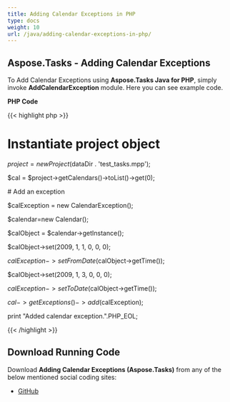 ```yaml
---
title: Adding Calendar Exceptions in PHP
type: docs
weight: 10
url: /java/adding-calendar-exceptions-in-php/
---
```


## **Aspose.Tasks - Adding Calendar Exceptions**
To Add Calendar Exceptions using **Aspose.Tasks Java for PHP**, simply invoke **AddCalendarException** module. Here you can see example code.

**PHP Code**

{{< highlight php >}}

 # Instantiate project object

$project = new Project($dataDir . 'test_tasks.mpp');

$cal = $project->getCalendars()->toList()->get(0);

\# Add an exception

$calException = new CalendarException();

$calendar=new Calendar();

$calObject = $calendar->getInstance();

$calObject->set(2009, 1, 1, 0, 0, 0);

$calException->setFromDate($calObject->getTime());

$calObject->set(2009, 1, 3, 0, 0, 0);

$calException->setToDate($calObject->getTime());

$cal->getExceptions()->add($calException);

print "Added calendar exception.".PHP_EOL;


{{< /highlight >}}
## **Download Running Code**
Download **Adding Calendar Exceptions (Aspose.Tasks)** from any of the below mentioned social coding sites:

- [GitHub](https://github.com/aspose-tasks/Aspose.Tasks-for-Java/blob/master/Plugins/Aspose_Tasks_Java_for_PHP/src/aspose/tasks/WorkingWithCalendarExceptions/AddCalendarException.php)
